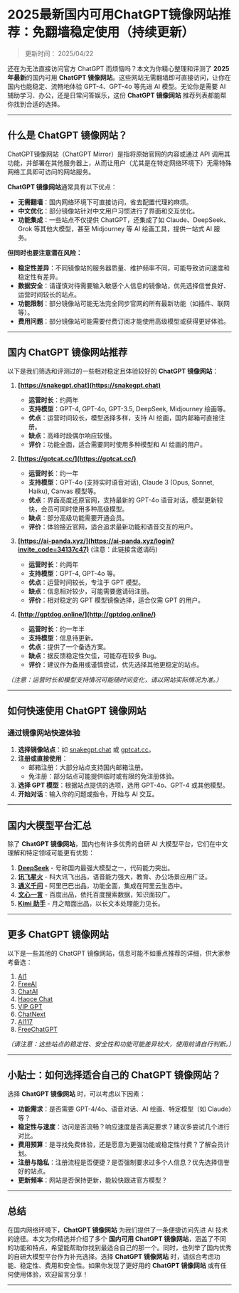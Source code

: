 # 2025最新国内可用ChatGPT镜像网站推荐：免翻墙稳定使用（持续更新）

> 更新时间： 2025/04/22

还在为无法直接访问官方 ChatGPT 而烦恼吗？本文为你精心整理和评测了 **2025 年最新**的国内可用 **ChatGPT 镜像网站**。这些网站无需翻墙即可直接访问，让你在国内也能稳定、流畅地体验 GPT-4、GPT-4o 等先进 AI 模型。无论你是需要 AI 辅助学习、办公，还是日常问答娱乐，这份 **ChatGPT 镜像网站** 推荐列表都能帮你找到合适的选择。

----

## 什么是 ChatGPT 镜像网站？

ChatGPT镜像网站（ChatGPT Mirror）是指将原始官网的内容或通过 API 调用其功能，并部署在其他服务器上，从而让用户（尤其是在特定网络环境下）无需特殊网络工具即可访问的网站服务。

**ChatGPT 镜像网站**通常具有以下优点：
- **无需翻墙**：国内网络环境下可直接访问，省去配置代理的麻烦。
- **中文优化**：部分镜像站针对中文用户习惯进行了界面和交互优化。
- **功能集成**：一些站点不仅提供 ChatGPT，还集成了如 Claude、DeepSeek、Grok 等其他大模型，甚至 Midjourney 等 AI 绘画工具，提供一站式 AI 服务。

**但同时也要注意潜在风险：**
- **稳定性差异**：不同镜像站的服务器质量、维护频率不同，可能导致访问速度和稳定性有差异。
- **数据安全**：请谨慎对待需要输入敏感个人信息的镜像站，优先选择信誉良好、运营时间较长的站点。
- **功能限制**：部分镜像站可能无法完全同步官网的所有最新功能（如插件、联网等）。
- **费用问题**：部分镜像站可能需要付费订阅才能使用高级模型或获得更好体验。

----

## 国内 ChatGPT 镜像网站推荐

以下是我们筛选和评测过的一些相对稳定且体验较好的 **ChatGPT 镜像网站**：

1.  **[https://snakegpt.chat](https://snakegpt.chat)**
    *   **运营时长**：约两年
    *   **支持模型**：GPT-4, GPT-4o, GPT-3.5, DeepSeek, Midjourney 绘画等。
    *   **优点**：运营时间较长，模型选择多样，支持 AI 绘画，国内邮箱可直接注册。
    *   **缺点**：高峰时段偶尔响应较慢。
    *   **评价**：功能全面，适合需要同时使用多种模型和 AI 绘画的用户。

2.  **[https://gptcat.cc/](https://gptcat.cc/)**
    *   **运营时长**：约一年
    *   **支持模型**：GPT-4o (支持实时语音对话), Claude 3 (Opus, Sonnet, Haiku), Canvas 模型等。
    *   **优点**：界面高度还原官网，支持最新的 GPT-4o 语音对话，模型更新较快，会员可同时使用多种高级模型。
    *   **缺点**：部分高级功能需要开通会员。
    *   **评价**：体验接近官网，适合追求最新功能和语音交互的用户。

3.  **[https://ai-panda.xyz/](https://ai-panda.xyz/login?invite_code=34137c47)** (注意：此链接含邀请码)
    *   **运营时长**：约两年
    *   **支持模型**：GPT-4, GPT-4o 等。
    *   **优点**：运营时间较长，专注于 GPT 模型。
    *   **缺点**：信息相对较少，可能需要邀请码注册。
    *   **评价**：相对稳定的 GPT 模型镜像选择，适合仅需 GPT 的用户。

4.  **[http://gptdog.online/](http://gptdog.online/)**
    *   **运营时长**：约一年半
    *   **支持模型**：信息待更新。
    *   **优点**：提供了一个备选方案。
    *   **缺点**：据反馈稳定性欠佳，可能存在较多 Bug。
    *   **评价**：建议作为备用或谨慎尝试，优先选择其他更稳定的站点。

*（注意：运营时长和模型支持情况可能随时间变化，请以网站实际情况为准。）*

----

## 如何快速使用 ChatGPT 镜像网站

### **通过镜像网站快速体验**
1. **选择镜像站点**：如 [snakegpt.chat](https://snakegpt.chat) 或 [gptcat.cc](https://gptcat.cc/)。
2. **注册或直接使用**：
   - 邮箱注册：大部分站点支持国内邮箱注册。
   - 免注册：部分站点可能提供临时或有限的免注册体验。
3. **选择 GPT 模型**：根据站点提供的选项，选用 GPT-4o、GPT-4 或其他模型。
4. **开始对话**：输入你的问题或指令，开始与 AI 交互。

----

## 国内大模型平台汇总

除了 **ChatGPT 镜像网站**，国内也有许多优秀的自研 AI 大模型平台，它们在中文理解和特定领域可能更有优势：

1.  **[DeepSeek](https://www.deepseek.com/)** - 号称国内最强大模型之一，代码能力突出。
2.  **[讯飞星火](https://xinghuo.xfyun.cn/)** - 科大讯飞出品，语音能力强大，教育、办公场景应用广泛。
3.  **[通义千问](https://tongyi.aliyun.com/)** - 阿里巴巴出品，功能全面，集成在阿里云生态中。
4.  **[文心一言](https://yiyan.baidu.com/)** - 百度出品，依托百度搜索数据，知识面较广。
5.  **[Kimi 助手](https://kimi.moonshot.cn/)** - 月之暗面出品，以长文本处理能力见长。

----

## 更多 ChatGPT 镜像网站

以下是一些其他的 ChatGPT 镜像网站，信息可能不如重点推荐的详细，供大家参考备选：

1. [AI1](https://ai1.yjie.fun/)
2. [FreeAI](https://Free.ai99.asia)
3. [ChatAI](https://chatai.lra.cn/#/home/chat)
4. [Haoce Chat](https://chat.haoce.com/)
5. [VIP GPT](https://vipag4.aibeke.com/)
6. [ChatNext](https://www.chatnext.top)
7. [AI117](https://ai117.com/)
8. [FreeChatGPT](https://freechatgpt.lol/)

*（请注意：这些站点的稳定性、安全性和功能可能差异较大，使用前请自行判断。）*

---

## 小贴士：如何选择适合自己的 ChatGPT 镜像网站？

选择 **ChatGPT 镜像网站** 时，可以考虑以下因素：

-   **功能需求**：是否需要 GPT-4/4o、语音对话、AI 绘画、特定模型（如 Claude）等？
-   **稳定性与速度**：访问是否流畅？响应速度是否满足要求？建议多尝试几个进行对比。
-   **费用预算**：是寻找免费体验，还是愿意为更强功能或稳定性付费？了解会员计划。
-   **注册与隐私**：注册流程是否便捷？是否强制要求过多个人信息？优先选择信誉好的站点。
-   **更新频率**：网站是否保持更新，能较快跟进官方模型？

---

## 总结

在国内网络环境下，**ChatGPT 镜像网站** 为我们提供了一条便捷访问先进 AI 技术的途径。本文为你精选并介绍了多个 **国内可用 ChatGPT 镜像网站**，涵盖了不同的功能和特点，希望能帮助你找到最适合自己的那一个。同时，也列举了国内优秀的自研大模型平台作为补充选择。选择 **ChatGPT 镜像网站** 时，请综合考虑功能、稳定性、费用和安全性。如果你发现了更好用的 **ChatGPT 镜像网站** 或有任何使用体验，欢迎留言分享！

---
